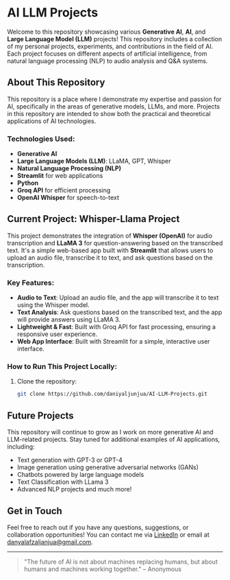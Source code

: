# AI LLM Projects

Welcome to this repository showcasing various **Generative AI**, **AI**, and **Large Language Model (LLM)** projects! This repository includes a collection of my personal projects, experiments, and contributions in the field of AI. Each project focuses on different aspects of artificial intelligence, from natural language processing (NLP) to audio analysis and Q&A systems.

## About This Repository

This repository is a place where I demonstrate my expertise and passion for AI, specifically in the areas of generative models, LLMs, and more. Projects in this repository are intended to show both the practical and theoretical applications of AI technologies.

### Technologies Used:
- **Generative AI**
- **Large Language Models (LLM)**: LLaMA, GPT, Whisper
- **Natural Language Processing (NLP)**
- **Streamlit** for web applications
- **Python**
- **Groq API** for efficient processing
- **OpenAI Whisper** for speech-to-text

## Current Project: **Whisper-Llama Project**

This project demonstrates the integration of **Whisper (OpenAI)** for audio transcription and **LLaMA 3** for question-answering based on the transcribed text. It's a simple web-based app built with **Streamlit** that allows users to upload an audio file, transcribe it to text, and ask questions based on the transcription. 

### Key Features:
- **Audio to Text**: Upload an audio file, and the app will transcribe it to text using the Whisper model.
- **Text Analysis**: Ask questions based on the transcribed text, and the app will provide answers using LLaMA 3.
- **Lightweight & Fast**: Built with Groq API for fast processing, ensuring a responsive user experience.
- **Web App Interface**: Built with Streamlit for a simple, interactive user interface.

### How to Run This Project Locally:

1. Clone the repository:
    ```bash
    git clone https://github.com/daniyaljunjua/AI-LLM-Projects.git
    ```


## Future Projects

This repository will continue to grow as I work on more generative AI and LLM-related projects. Stay tuned for additional examples of AI applications, including:

- Text generation with GPT-3 or GPT-4
- Image generation using generative adversarial networks (GANs)
- Chatbots powered by large language models
- Text Classification with LLama 3
- Advanced NLP projects and much more!

## Get in Touch

Feel free to reach out if you have any questions, suggestions, or collaboration opportunities! You can contact me via [LinkedIn](https://www.linkedin.com/in/danyal-janjua-ds/) or email at [danyalafzaljanjua@gmail.com](mailto:danyalafzaljanjua@gmail.com).

---

> "The future of AI is not about machines replacing humans, but about humans and machines working together." – Anonymous
